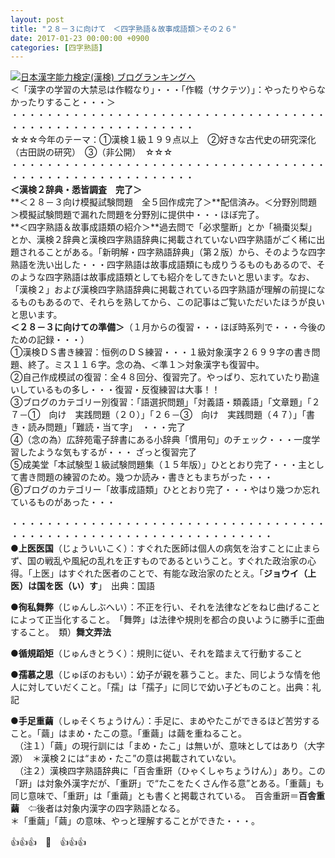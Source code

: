 ```yaml
---
layout: post
title: "２８－３に向けて　＜四字熟語＆故事成語類＞その２６"
date: 2017-01-23 00:00:00 +0900
categories: [四字熟語]
---
```


[![](/syuusyuu9701/assets/images/２８－３に向けて-＜四字熟語＆故事成語類＞その２６-br_c_3028_1.gif)](http://blog.with2.net/link.php?1659096:3028 "日本漢字能力検定(漢検) ブログランキングへ")[日本漢字能力検定(漢検) ブログランキングへ](http://blog.with2.net/link.php?1659096:3028)  
＜「漢字の学習の大禁忌は作輟なり」・・・「作輟（サクテツ）」：やったりやらなかったりすること・・・＞  
・・・・・・・・・・・・・・・・・・・・・・・・・・・・・・・・・・・・・・・・・・・・・・・・・・・・・・・・・  
☆☆☆今年のテーマ：①漢検１級１９９点以上　②好きな古代史の研究深化（古田説の研究）　③（非公開）　☆☆☆　　  
・・・・・・・・・・・・・・・・・・・・・・・・・・・・・・・・・・・・・・・・・・・・・・・・・・・・・・・・・  
**＜漢検２辞典・悉皆調査　完了＞**  
**＜２８－３向け模擬試験問題　全５回作成完了＞**配信済み。＜分野別問題＞模擬試験問題で漏れた問題を分野別に提供中・・・ほぼ完了。  
**＜四字熟語＆故事成語類の紹介＞**過去問で「必求壟断」とか「禍棗災梨」とか、漢検２辞典と漢検四字熟語辞典に掲載されていない四字熟語がごく稀に出題されることがある。「新明解・四字熟語辞典」（第２版）から、そのような四字熟語を洗い出した・・・四字熟語は故事成語類にも成りうるものもあるので、そのような四字熟語は故事成語類としても紹介をしてきたいと思います。なお、「漢検２」および漢検四字熟語辞典に掲載されている四字熟語が理解の前提になるものもあるので、それらを熟してから、この記事はご覧いただいたほうが良いと思います。  
**＜２８－３に向けての準備＞**（１月からの復習・・・ほぼ時系列で・・・今後のための記録・・・）  
①漢検ＤＳ書き練習：恒例のＤＳ練習・・・１級対象漢字２６９９字の書き問題、終了。ミス１１６字。念の為、＜準１＞対象漢字も復習中。  
②自己作成模試の復習：全４８回分、復習完了。やっぱり、忘れていたり勘違いしているもの多し・・・復習・反復練習は大事！！  
③ブログのカテゴリー別復習：「語選択問題」「対義語・類義語」「文章題」「２７－①　向け　実践問題（２０）」「２６－③　向け　実践問題（４７）」「書き・読み問題」「難読・当て字」　・・・完了  
④（念の為）広辞苑電子辞書にある小辞典「慣用句」のチェック・・・一度学習したような気もするが・・・ ざっと復習完了  
⑤成美堂「本試験型１級試験問題集（１５年版）」ひととおり完了・・・主として書き問題の練習のため。幾つか読み・書きともまちがった・・・  
⑥ブログのカテゴリー「故事成語類」ひととおり完了・・・やはり幾つか忘れているものがあった・・・  
  
・・・・・・・・・・・・・・・・・・・・・・・・・・・・・・・・・・・・・・・・・・・・・・・・・・・・・・・・・・・・・・・・・・  
●**上医医国**（じょういいこく）：すぐれた医師は個人の病気を治すことに止まらず、国の戦乱や風紀の乱れを正すものであるということ。すぐれた政治家の心得。「上医」はすぐれた医者のことで、有能な政治家のたとえ。「**ジョウイ（上医）は国を医（い）す**」　出典：国語  
  
●**徇私舞弊**（じゅんしぶへい）：不正を行い、それを法律などをねじ曲げることによって正当化すること。　「舞弊」は法律や規則を都合の良いように勝手に歪曲すること。　類）**舞文弄法**  
  
●**循規蹈矩**（じゅんきとうく）：規則に従い、それを踏まえて行動すること  
  
●**孺慕之思**（じゅぼのおもい）：幼子が親を慕うこと。また、同じような情を他人に対していだくこと。「孺」は「孺子」に同じで幼い子どものこと。出典：礼記  
  
●**手足重繭**（しゅそくちょうけん）：手足に、まめやたこができるほど苦労すること。「繭」はまめ・たこの意。「重繭」は繭を重ねること。  
　（注１）「繭」の現行訓には「まめ・たこ」は無いが、意味としてはあり（大字源）　＊漢検２には“まめ・たこ”の意は掲載されていない。  
　（注２）漢検四字熟語辞典に「百舎重趼（ひゃくしゃちょうけん）」あり。この「趼」は対象外漢字だが、「重趼」で“たこをたくさん作る意”とある。「重繭」も同じ意味で、「重趼」は「重繭」とも書くと掲載されている。　百舎重趼＝**百舎重繭**　⇦後者は対象内漢字の四字熟語となる。  
＊「重繭」「繭」の意味、やっと理解することができた・・・。  
  
👍👍👍　🐔　👍👍👍  